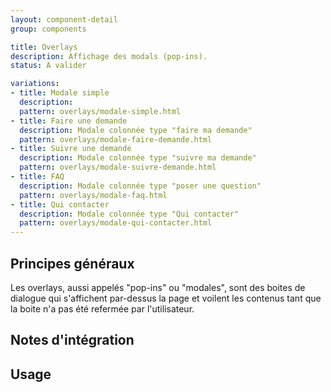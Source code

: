 ```yaml
---
layout: component-detail
group: components

title: Overlays
description: Affichage des modals (pop-ins).
status: A valider

variations:
- title: Modale simple
  description: 
  pattern: overlays/modale-simple.html
- title: Faire une demande
  description: Modale colonnée type "faire ma demande"
  pattern: overlays/modale-faire-demande.html
- title: Suivre une demande
  description: Modale colonnée type "suivre ma demande"
  pattern: overlays/modale-suivre-demande.html
- title: FAQ
  description: Modale colonnée type "poser une question"
  pattern: overlays/modale-faq.html
- title: Qui contacter
  description: Modale colonnée type "Qui contacter"
  pattern: overlays/modale-qui-contacter.html
---
```



## Principes généraux

Les overlays, aussi appelés "pop-ins" ou "modales", sont des boites de dialogue qui s'affichent par-dessus la page et voilent les contenus tant que la boite n'a pas été refermée par l'utilisateur.

## Notes d'intégration



## Usage